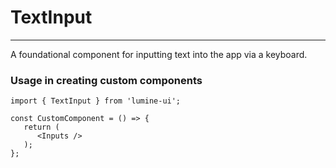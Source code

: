 # TextInput

---

A foundational component for inputting text into the app via a keyboard.

### ****Usage in creating custom components****

```
import { TextInput } from 'lumine-ui';

const CustomComponent = () => {
   return (
      <Inputs />
   );
};
```
